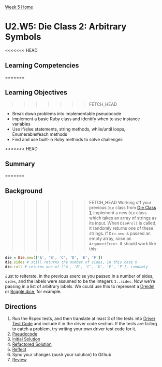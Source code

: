 [Week 5 Home](../)

# U2.W5: Die Class 2: Arbitrary Symbols


<<<<<<< HEAD
## Learning Competencies
=======
## Learning Objectives
>>>>>>> FETCH_HEAD
- Break down problems into implementable pseudocode 
- Implement a basic Ruby class and identify when to use instance variables
- Use if/else statements, string methods, while/until loops, Enumerable#each methods
- Find and use built-in Ruby methods to solve challenges

<<<<<<< HEAD
## Summary
=======
## Background
>>>>>>> FETCH_HEAD
Working off your previous `Die` class from [Die Class 1](../1_die), implement a new `Die` class which takes an array of strings as its input.  When `Die#roll` is called, it randomly returns one of these strings.  If `Die.new` is passed an empty array, raise an `ArgumentError`.  It should work like this:

```ruby
die = Die.new(['A', 'B', 'C', 'D', 'E', 'F'])
die.sides # still returns the number of sides, in this case 6
die.roll # returns one of ['A', 'B', 'C', 'D', 'E', 'F'], randomly
```

Just to reiterate, in the previous exercise you passed in a number of sides, `sides`, and the labels were assumed to be the integers `1..sides`.  Now we're passing in a list of arbitrary labels.  We could use this to represent a [Dreidel](http://en.wikipedia.org/wiki/Dreidel) or [Boggle dice](http://en.wikipedia.org/wiki/Boggle), for example.

## Directions
 
1. Run the Rspec tests, and then translate at least 3 of the tests into [Driver Test Code](../../references/driver_code.md) and include it in the driver code section. If the tests are failing to catch a problem, try writing your own driver test code for it. 
2. [Pseudocode](../../references/pseudocode.md)
3. [Initial Solution](../../references/initial_solution.md)
4. [Refactored Solution](../../references/refactoring.md)
5. [Reflect](../../references/reflection_guidelines.md)
6. Sync your changes (push your solution) to Github
7. [Review](../../references/review.md)